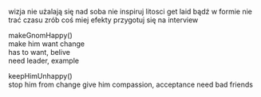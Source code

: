 wizja 
    nie użalają się nad soba
    nie inspiruj litosci
    get laid
    bądź w formie
    nie trać czasu 	zrób coś 	miej efekty	przygotuj się na interview					

makeGnomHappy()			
    make him want change					
    has to want, belive			
    need leader, example			
								
keepHimUnhappy()			
    stop him from change
    give him compassion, acceptance	
    need bad friends	